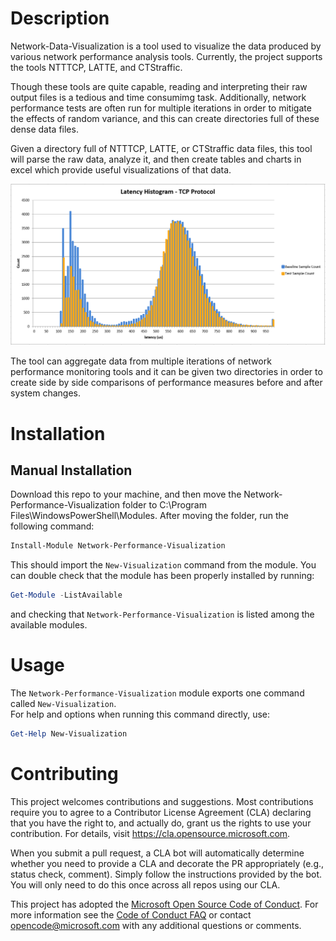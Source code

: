 # Description
Network-Data-Visualization is a tool used to visualize the data produced by various network performance analysis tools. Currently, the project supports the tools NTTTCP, LATTE, and CTStraffic.

Though these tools are quite capable, reading and interpreting their raw output files is a tedious and time consumimg task. Additionally, network performance tests are often run for multiple iterations in order to mitigate the effects of random variance, and this can create directories full of these dense data files.   

Given a directory full of NTTTCP, LATTE, or CTStraffic data files, this tool will parse the raw data, analyze it, and then create tables and charts in excel which provide useful visualizations of that data. 

![LATTE Histogram](/images/latte-histogram.png)

The tool can aggregate data from multiple iterations of network performance monitoring tools and it can be given two directories in order to create side by side comparisons of performance measures before and after system changes. 



# Installation
## Manual Installation
Download this repo to your machine, and then move the Network-Performance-Visualization folder to C:\Program Files\WindowsPowerShell\Modules. After moving the folder, run the following command:
```PowerShell
Install-Module Network-Performance-Visualization
```
This should import the `New-Visualization` command from the module. You can double check that the module has been properly installed by running:
```PowerShell
Get-Module -ListAvailable
```
and checking that `Network-Performance-Visualization` is listed among the available modules.
# Usage
The `Network-Performance-Visualization` module exports one command called `New-Visualization`.  
For help and options when running this command directly, use:
```PowerShell
Get-Help New-Visualization
```
# Contributing

This project welcomes contributions and suggestions.  Most contributions require you to agree to a
Contributor License Agreement (CLA) declaring that you have the right to, and actually do, grant us
the rights to use your contribution. For details, visit https://cla.opensource.microsoft.com.

When you submit a pull request, a CLA bot will automatically determine whether you need to provide
a CLA and decorate the PR appropriately (e.g., status check, comment). Simply follow the instructions
provided by the bot. You will only need to do this once across all repos using our CLA.

This project has adopted the [Microsoft Open Source Code of Conduct](https://opensource.microsoft.com/codeofconduct/).
For more information see the [Code of Conduct FAQ](https://opensource.microsoft.com/codeofconduct/faq/) or
contact [opencode@microsoft.com](mailto:opencode@microsoft.com) with any additional questions or comments.
